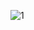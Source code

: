 ![1](https://user-images.githubusercontent.com/72718608/127533656-8fc26094-3fac-44b3-ae8c-6a9fbcf01a44.png)
